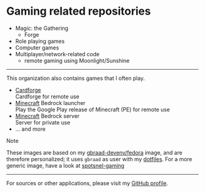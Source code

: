 Gaming related repositories
===========================

  * Magic: the Gathering
    * Forge
  * Role playing games
  * Computer games
  * Multiplayer/network-related code
    * remote gaming using Moonlight/Sunshine

---

This organization also contains games that I often play.

- [Cardforge](https://github.com/gbraad-gaming/personal-cardforge)  
  Cardforge for remote use
- [Minecraft](https://github.com/gbraad-gaming/personal-minecraft-bedrock-launcher) Bedrock launcher  
  Play the Google Play release of Minecraft (PE) for remote use
- [Minecraft](https://github.com/gbraad-gaming/personal-minecraft-bedrock-server) Bedrock server  
  Server for private use
- ... and more

> [!NOTE]
> These images are based on my [gbraad-devenv/fedora](https://github.com/gbraad-devenv/fedora) image, and are therefore personalized;
> it uses  `gbraad` as user with my [dotfiles](https://github.com/gbraad/dotfiles). For a more generic image, have a look at [spotsnel-gaming](https://github.com/spotsnel-gaming/)

---

For sources or other applications, please visit my [GitHub profile](https://github.com/gbraad/).
